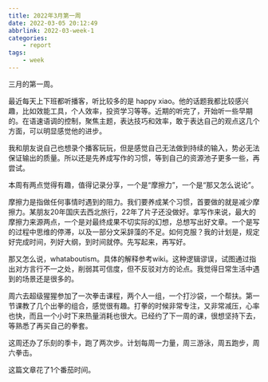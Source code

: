 ```yaml
---
title: 2022年3月第一周
date: 2022-03-05 20:12:49
abbrlink: 2022-03-week-1
categories:
    - report 
tags:
    - week
---
```


三月的第一周。

最近每天上下班都听播客，听比较多的是 happy xiao。他的话题我都比较感兴趣，比如效能工具，个人效率，投资学习等等。近期的听完了，开始听一些早期的。在语速语调的控制，聚焦主题，表达技巧和效率，敢于表达自己的观点这几个方面，可以明显感觉他的进步。

我和朋友说自己也想录个播客玩玩，但是感觉自己无法做到持续的输入，势必无法保证输出的质量。所以还是先养成写作的习惯，等到自己的资源池子更多一些，再尝试。

本周有两点觉得有趣，值得记录分享，一个是“摩擦力”，一个是“那又怎么说论”。

摩擦力是指做任何事情时遇到的阻力。我们要养成某个习惯，首要做的就是减少摩擦力。某朋友20年国庆去西北旅行，22年了片子还没做好。拿写作来说，最大的摩擦力来源两点，一个是对最终成果不切实际的幻想，总想写出好文章。一个是写的过程中思维的停滞，以及一部分文采辞藻的不足。如何克服？我的计划是，规定好完成时间，列好大纲，到时间就停。先写起来，再写好。

那又怎么说，whataboutism。具体的解释参考wiki。这种逻辑谬误，试图通过指出对方言行不一之处，削弱其可信度，但不反驳对方的论点。我觉得日常生活中遇到的场景还是很多的。

周六去超级猩猩参加了一次拳击课程，两个人一组，一个打沙袋，一个帮扶。第一节课教了几个出拳的组合，感觉很有趣。打拳的时候非常专注，又非常减压，心率也快，而且一个小时下来热量消耗也很大。已经约了下一周的课，很想坚持下去，等熟悉了再买自己的拳套。

这周还办了乐刻的季卡，跑了两次步。计划每周一力量，周三游泳，周五跑步，周六拳击。

这篇文章花了1个番茄时间。

